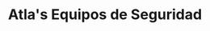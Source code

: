 ---
title: "Atla's Equipos de Seguridad"
url: /xalapa/atlas-equipos-de-seguridad/
shop: Kleidung
---